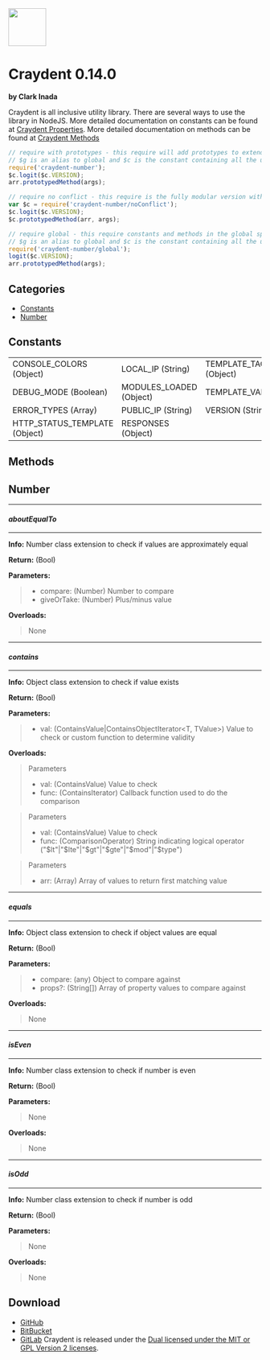 <img src="http://craydent.com/JsonObjectEditor/img/svgs/craydent-logo.svg" width=75 height=75/>

# Craydent 0.14.0
**by Clark Inada**

Craydent is all inclusive utility library.  There are several ways to use the library in NodeJS.
More detailed documentation on constants can be found at [Craydent Properties](http://www.craydent.com/JsonObjectEditor/docs.html#/property/CraydentNode).
More detailed documentation on methods can be found at [Craydent Methods](http://www.craydent.com/JsonObjectEditor/docs.html#/method/CraydentNode)

```js
// require with prototypes - this require will add prototypes to extend classes and add two constants ($c, $g) to the global space.
// $g is an alias to global and $c is the constant containing all the utility methods and properties.
require('craydent-number');
$c.logit($c.VERSION);
arr.prototypedMethod(args);
```

```js
// require no conflict - this require is the fully modular version with no global constants, prototypes, or methods.
var $c = require('craydent-number/noConflict');
$c.logit($c.VERSION);
$c.prototypedMethod(arr, args);
```

```js
// require global - this require constants and methods in the global space and add prototypes to extend classes.
// $g is an alias to global and $c is the constant containing all the utility methods and properties.
require('craydent-number/global');
logit($c.VERSION);
arr.prototypedMethod(args);
```

## Categories

* [Constants](#markdown-header-constants)
* [Number](#markdown-header-number)

<a name='markdown-header-constants'></a>
## Constants

| | | |
| ----- | ----- | ----- |
| CONSOLE_COLORS (Object) |LOCAL_IP (String) |TEMPLATE_TAG_CONFIG (Object) |
DEBUG_MODE (Boolean) |MODULES_LOADED (Object) |TEMPLATE_VARS (Array) |
ERROR_TYPES (Array) |PUBLIC_IP (String) |VERSION (String) |
HTTP_STATUS_TEMPLATE (Object) |RESPONSES (Object) |


## Methods

<a name='markdown-header-number'></a>
## Number

*** 
#### _aboutEqualTo_ 
***

**Info:** Number class extension to check if values are approximately equal

**Return:** (Bool)

**Parameters:**

>* compare: (Number) Number to compare
>* giveOrTake: (Number) Plus/minus value

**Overloads:**

>None

*** 
#### _contains_ 
***

**Info:** Object class extension to check if value exists

**Return:** (Bool)

**Parameters:**

>* val: (ContainsValue|ContainsObjectIterator<T, TValue>) Value to check or custom function to determine validity

**Overloads:**

>Parameters
>* val: (ContainsValue) Value to check
>* func: (ContainsIterator<T>) Callback function used to do the comparison

>Parameters
>* val: (ContainsValue) Value to check
>* func: (ComparisonOperator) String indicating logical operator ("$lt"|"$lte"|"$gt"|"$gte"|"$mod"|"$type")

>Parameters
>* arr: (Array<TValue>) Array of values to return first matching value

*** 
#### _equals_ 
***

**Info:** Object class extension to check if object values are equal

**Return:** (Bool)

**Parameters:**

>* compare: (any) Object to compare against
>* props?: (String[]) Array of property values to compare against

**Overloads:**

>None

*** 
#### _isEven_ 
***

**Info:** Number class extension to check if number is even

**Return:** (Bool)

**Parameters:**

>None

**Overloads:**

>None

*** 
#### _isOdd_ 
***

**Info:** Number class extension to check if number is odd

**Return:** (Bool)

**Parameters:**

>None

**Overloads:**

>None




## Download

 * [GitHub](https://github.com/craydent/node-library/modules/number)
 * [BitBucket](https://bitbucket.org/craydent/node-library/modules/number)
 * [GitLab](https://gitlab.com/craydent/node-library/modules/number)
Craydent is released under the [Dual licensed under the MIT or GPL Version 2 licenses](http://craydent.com/license).<br>